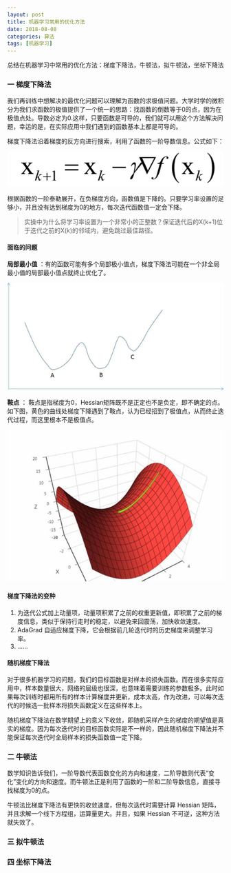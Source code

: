 ```yaml
---
layout: post
title: 机器学习常用的优化方法
date: 2018-08-08
categories: 算法
tags: [机器学习]
---
```


总结在机器学习中常用的优化方法：梯度下降法，牛顿法，拟牛顿法，坐标下降法

### 一 梯度下降法

我们再训练中想解决的最优化问题可以理解为函数的求极值问题。大学时学的微积分为我们求函数的极值提供了一个统一的思路：找函数的倒数等于0的点，因为在极值点处。导数必定为0.这样，只要函数是可导的，我们就可以用这个方法解决问题，幸运的是，在实际应用中我们遇到的函数基本上都是可导的。

梯度下降法沿着梯度的反方向进行搜索，利用了函数的一阶导数信息。公式如下：

![梯度下降公式](../images/优化方法/梯度下降.jpg)

根据函数的一阶泰勒展开，在负梯度方向，函数值是下降的。只要学习率设置的足够小，并且没有达到梯度为0的地方，每次迭代函数值一定会下降。

> 实操中为什么将学习率设置为一个非常小的正整数？保证迭代后的X(k+1)位于迭代之前的X(k)的邻域内，避免跳过最佳路径。

#### 面临的问题

__局部最小值__ ：有的函数可能有多个局部极小值点，梯度下降法可能在一个非全局最小值的局部最小值点就终止优化了。

![梯度下降公式](../images/优化方法/局部最小值.jpg)

__鞍点__ ： 鞍点是指梯度为0，Hessian矩阵既不是正定也不是负定，即不确定的点。如下图，黄色的曲线处梯度下降遇到了鞍点，认为已经招到了极值点，从而终止迭代过程，而这里根本不是极值点。

![梯度下降公式](../images/优化方法/鞍点.jpg)

#### 梯度下降法的变种

1. 为迭代公式加上动量项，动量项积累了之前的权重更新值，即积累了之前的梯度信息，类似于保持行走时的稳定，以避免来回震荡，加快收敛速度。
2. AdaGrad 自适应梯度下降，它会根据前几轮迭代时的历史梯度来调整学习率。
3. ......

#### 随机梯度下降法

对于很多机器学习的问题，我们的目标函数是对样本的损失函数。而在很多实际应用中，样本数量很大，网络的层级也很深，也意味着需要训练的参数极多。此时如果每次训练时都用所有的样本计算梯度并更新，成本太高，作为改进，可以每次迭代的时候选一批样本将损失函数定义在这些样本上。

随机梯度下降法在数学期望上的意义下收敛，即随机采样产生的梯度的期望值是真实的梯度。因为每次迭代时的目标函数实际是不一样的，因此随机梯度下降法并不能保证每次迭代时全局样本的损失函数值一定下降。

### 二 牛顿法

数学知识告诉我们，一阶导数代表函数变化的方向和速度，二阶导数则代表“变化”变化的方向和速度。而牛顿法正是利用了函数的一阶和二阶导数信息，直接寻找梯度为0的点。

牛顿法比梯度下降法有更快的收敛速度，但每次迭代时需要计算 Hessian 矩阵，并且求解一个线下方程组，运算量更大。并且，如果 Hessian 不可逆，这种方法就失效了。

### 三 拟牛顿法



### 四 坐标下降法








